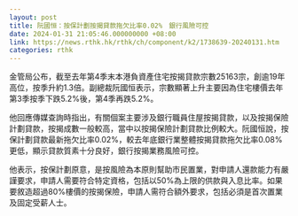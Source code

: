 ```yaml
---
layout: post
title: 阮國恒：按保計劃按揭貸款拖欠比率0.02%　銀行風險可控
date: 2024-01-31 21:05:46.000000000 +08:00
link: https://news.rthk.hk/rthk/ch/component/k2/1738639-20240131.htm
categories: rthk
---
```


金管局公布，截至去年第4季末本港負資產住宅按揭貸款宗數25163宗，創逾19年高位，按季升約1.3倍。副總裁阮國恒表示，宗數顯著上升主要因為住宅樓價去年第3季按季下跌5.2%後，第4季再跌5.2%。

他回應傳媒查詢時指出，有關個案主要涉及銀行職員住屋按揭貸款，以及按揭保險計劃貸款，按揭成數一般較高，當中以按揭保險計劃貸款比例較大。阮國恒說，按保計劃貸款最新拖欠比率0.02%，較去年底銀行業整體按揭貸款拖欠比率0.08%更低，顯示貸款質素十分良好，銀行按揭業務風險可控。

他表示，按保計劃原意，是按風險為本原則幫助市民置業，對申請人還款能力有嚴謹要求，申請人需要符合特定資格，包括以50%為上限的供款與入息比率。如果要敘造超過80%樓價的按揭保險，申請人需符合額外要求，包括必須是首次置業及固定受薪人士。
